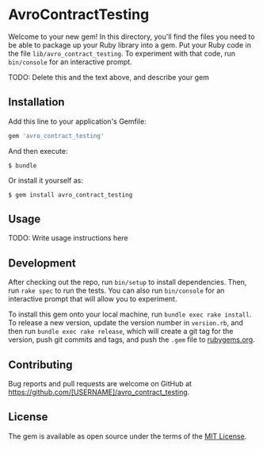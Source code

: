 # AvroContractTesting

Welcome to your new gem! In this directory, you'll find the files you need to be able to package up your Ruby library into a gem. Put your Ruby code in the file `lib/avro_contract_testing`. To experiment with that code, run `bin/console` for an interactive prompt.

TODO: Delete this and the text above, and describe your gem

## Installation

Add this line to your application's Gemfile:

```ruby
gem 'avro_contract_testing'
```

And then execute:

    $ bundle

Or install it yourself as:

    $ gem install avro_contract_testing

## Usage

TODO: Write usage instructions here

## Development

After checking out the repo, run `bin/setup` to install dependencies. Then, run `rake spec` to run the tests. You can also run `bin/console` for an interactive prompt that will allow you to experiment.

To install this gem onto your local machine, run `bundle exec rake install`. To release a new version, update the version number in `version.rb`, and then run `bundle exec rake release`, which will create a git tag for the version, push git commits and tags, and push the `.gem` file to [rubygems.org](https://rubygems.org).

## Contributing

Bug reports and pull requests are welcome on GitHub at https://github.com/[USERNAME]/avro_contract_testing.

## License

The gem is available as open source under the terms of the [MIT License](https://opensource.org/licenses/MIT).
